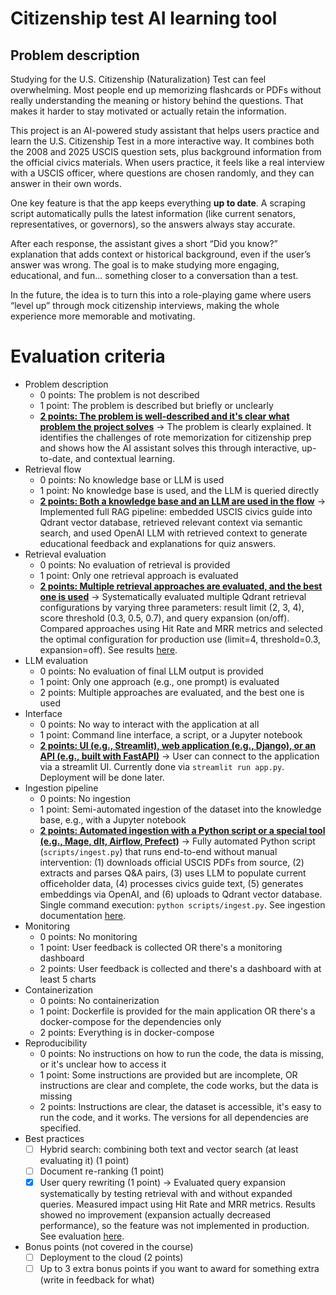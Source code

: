 # Citizenship test AI learning tool

## Problem description

Studying for the U.S. Citizenship (Naturalization) Test can feel overwhelming. Most people end up memorizing flashcards or PDFs without really understanding the meaning or history behind the questions. That makes it harder to stay motivated or actually retain the information.

This project is an AI-powered study assistant that helps users practice and learn the U.S. Citizenship Test in a more interactive way. It combines both the 2008 and 2025 USCIS question sets, plus background information from the official civics materials. When users practice, it feels like a real interview with a USCIS officer, where questions are chosen randomly, and they can answer in their own words.

One key feature is that the app keeps everything **up to date**. A scraping script automatically pulls the latest information (like current senators, representatives, or governors), so the answers always stay accurate.

After each response, the assistant gives a short “Did you know?” explanation that adds context or historical background, even if the user’s answer was wrong. The goal is to make studying more engaging, educational, and fun... something closer to a conversation than a test.

In the future, the idea is to turn this into a role-playing game where users “level up” through mock citizenship interviews, making the whole experience more memorable and motivating.

# Evaluation criteria

- Problem description
  - 0 points: The problem is not described
  - 1 point: The problem is described but briefly or unclearly
  - <u>**2 points: The problem is well-described and it's clear what problem the project solves**</u> &rarr; The problem is clearly explained. It identifies the challenges of rote memorization for citizenship prep and shows how the AI assistant solves this through interactive, up-to-date, and contextual learning.
- Retrieval flow
  - 0 points: No knowledge base or LLM is used
  - 1 point: No knowledge base is used, and the LLM is queried directly
  - <u>**2 points: Both a knowledge base and an LLM are used in the flow**</u> → Implemented full RAG pipeline: embedded USCIS civics guide into Qdrant vector database, retrieved relevant context via semantic search, and used OpenAI LLM with retrieved context to generate educational feedback and explanations for quiz answers.
- Retrieval evaluation
  - 0 points: No evaluation of retrieval is provided
  - 1 point: Only one retrieval approach is evaluated
  - <u>**2 points: Multiple retrieval approaches are evaluated, and the best one is used**</u> &rarr; Systematically evaluated multiple Qdrant retrieval configurations by varying three parameters: result limit (2, 3, 4), score threshold (0.3, 0.5, 0.7), and query expansion (on/off). Compared approaches using Hit Rate and MRR metrics and selected the optimal configuration for production use (limit=4, threshold=0.3, expansion=off). See results [here](./notebooks/04_retrieval_evaluation.ipynb).
- LLM evaluation
  - 0 points: No evaluation of final LLM output is provided
  - 1 point: Only one approach (e.g., one prompt) is evaluated
  - 2 points: Multiple approaches are evaluated, and the best one is used
- Interface
  - 0 points: No way to interact with the application at all
  - 1 point: Command line interface, a script, or a Jupyter notebook
  - <u>**2 points: UI (e.g., Streamlit), web application (e.g., Django), or an API (e.g., built with FastAPI)**</u> &rarr; User can connect to the application via a streamlit UI. Currently done via `streamlit run app.py`. Deployment will be done later.
- Ingestion pipeline
  - 0 points: No ingestion
  - 1 point: Semi-automated ingestion of the dataset into the knowledge base, e.g., with a Jupyter notebook
  - <u>**2 points: Automated ingestion with a Python script or a special tool (e.g., Mage, dlt, Airflow, Prefect)**</u> &rarr; Fully automated Python script (`scripts/ingest.py`) that runs end-to-end without manual intervention: (1) downloads official USCIS PDFs from source, (2) extracts and parses Q&A pairs, (3) uses LLM to populate current officeholder data, (4) processes civics guide text, (5) generates embeddings via OpenAI, and (6) uploads to Qdrant vector database. Single command execution: `python scripts/ingest.py`. See ingestion documentation [here](./documents/INGESTION.md).
- Monitoring
  - 0 points: No monitoring
  - 1 point: User feedback is collected OR there's a monitoring dashboard
  - 2 points: User feedback is collected and there's a dashboard with at least 5 charts
- Containerization
  - 0 points: No containerization
  - 1 point: Dockerfile is provided for the main application OR there's a docker-compose for the dependencies only
  - 2 points: Everything is in docker-compose
- Reproducibility
  - 0 points: No instructions on how to run the code, the data is missing, or it's unclear how to access it
  - 1 point: Some instructions are provided but are incomplete, OR instructions are clear and complete, the code works, but the data is missing
  - 2 points: Instructions are clear, the dataset is accessible, it's easy to run the code, and it works. The versions for all dependencies are specified.
- Best practices
  - [ ] Hybrid search: combining both text and vector search (at least evaluating it) (1 point)
  - [ ] Document re-ranking (1 point)
  - [x] User query rewriting (1 point) → Evaluated query expansion systematically by testing retrieval with and without expanded queries. Measured impact using Hit Rate and MRR metrics. Results showed no improvement (expansion actually decreased performance), so the feature was not implemented in production. See evaluation [here](./notebooks/04_retrieval_evaluation.ipynb).
- Bonus points (not covered in the course)
  - [ ] Deployment to the cloud (2 points)
  - [ ] Up to 3 extra bonus points if you want to award for something extra (write in feedback for what)
